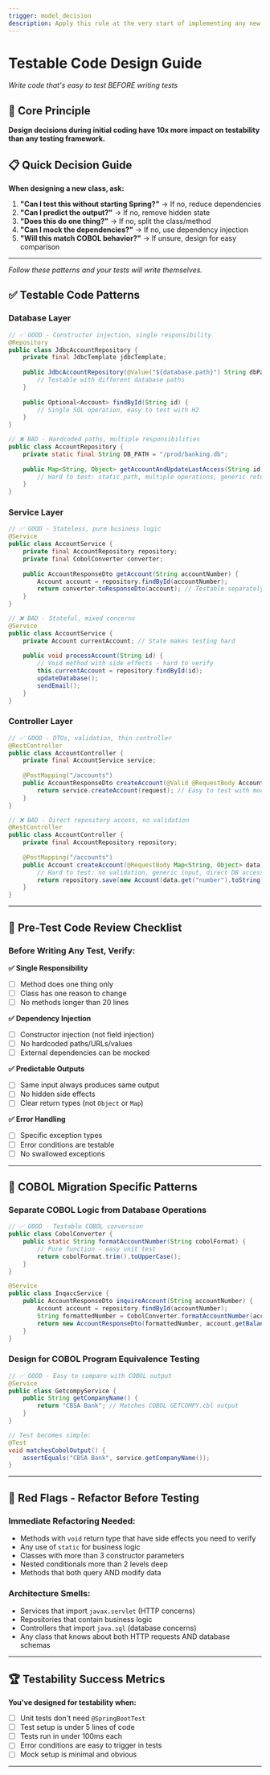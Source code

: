 ```yaml
---
trigger: model_decision
description: Apply this rule at the very start of implementing any new component—design it for easy, isolated testing before you write your first test.
---
```


# Testable Code Design Guide
*Write code that's easy to test BEFORE writing tests*

## 🎯 **Core Principle**
**Design decisions during initial coding have 10x more impact on testability than any testing framework.**


## 📋 **Quick Decision Guide**

**When designing a new class, ask:**

1. **"Can I test this without starting Spring?"** → If no, reduce dependencies
2. **"Can I predict the output?"** → If no, remove hidden state
3. **"Does this do one thing?"** → If no, split the class/method
4. **"Can I mock the dependencies?"** → If no, use dependency injection
5. **"Will this match COBOL behavior?"** → If unsure, design for easy comparison

---

*Follow these patterns and your tests will write themselves.*

## ✅ **Testable Code Patterns**

### **Database Layer**
```java
// ✅ GOOD - Constructor injection, single responsibility
@Repository
public class JdbcAccountRepository {
    private final JdbcTemplate jdbcTemplate;
    
    public JdbcAccountRepository(@Value("${database.path}") String dbPath) {
        // Testable with different database paths
    }
    
    public Optional<Account> findById(String id) {
        // Single SQL operation, easy to test with H2
    }
}

// ❌ BAD - Hardcoded paths, multiple responsibilities
public class AccountRepository {
    private static final String DB_PATH = "/prod/banking.db";
    
    public Map<String, Object> getAccountAndUpdateLastAccess(String id) {
        // Hard to test: static path, multiple operations, generic return
    }
}
```

### **Service Layer**
```java
// ✅ GOOD - Stateless, pure business logic
@Service
public class AccountService {
    private final AccountRepository repository;
    private final CobolConverter converter;
    
    public AccountResponseDto getAccount(String accountNumber) {
        Account account = repository.findById(accountNumber);
        return converter.toResponseDto(account); // Testable separately
    }
}

// ❌ BAD - Stateful, mixed concerns
@Service
public class AccountService {
    private Account currentAccount; // State makes testing hard
    
    public void processAccount(String id) {
        // Void method with side effects - hard to verify
        this.currentAccount = repository.findById(id);
        updateDatabase();
        sendEmail();
    }
}
```

### **Controller Layer**
```java
// ✅ GOOD - DTOs, validation, thin controller
@RestController
public class AccountController {
    private final AccountService service;
    
    @PostMapping("/accounts")
    public AccountResponseDto createAccount(@Valid @RequestBody AccountRequestDto request) {
        return service.createAccount(request); // Easy to test with mock service
    }
}

// ❌ BAD - Direct repository access, no validation
@RestController
public class AccountController {
    private final AccountRepository repository;
    
    @PostMapping("/accounts")
    public Account createAccount(@RequestBody Map<String, Object> data) {
        // Hard to test: no validation, generic input, direct DB access
        return repository.save(new Account(data.get("number").toString()));
    }
}
```

---

## 🚨 **Pre-Test Code Review Checklist**

### **Before Writing Any Test, Verify:**

**✅ Single Responsibility**
- [ ] Method does one thing only
- [ ] Class has one reason to change
- [ ] No methods longer than 20 lines

**✅ Dependency Injection**
- [ ] Constructor injection (not field injection)
- [ ] No hardcoded paths/URLs/values
- [ ] External dependencies can be mocked

**✅ Predictable Outputs**
- [ ] Same input always produces same output
- [ ] No hidden side effects
- [ ] Clear return types (not `Object` or `Map`)

**✅ Error Handling**
- [ ] Specific exception types
- [ ] Error conditions are testable
- [ ] No swallowed exceptions

---

## 🎯 **COBOL Migration Specific Patterns**

### **Separate COBOL Logic from Database Operations**
```java
// ✅ GOOD - Testable COBOL conversion
public class CobolConverter {
    public static String formatAccountNumber(String cobolFormat) {
        // Pure function - easy unit test
        return cobolFormat.trim().toUpperCase();
    }
}

@Service
public class InqaccService {
    public AccountResponseDto inquireAccount(String accountNumber) {
        Account account = repository.findById(accountNumber);
        String formattedNumber = CobolConverter.formatAccountNumber(account.getNumber());
        return new AccountResponseDto(formattedNumber, account.getBalance());
    }
}
```

### **Design for COBOL Program Equivalence Testing**
```java
// ✅ GOOD - Easy to compare with COBOL output
@Service
public class GetcompyService {
    public String getCompanyName() {
        return "CBSA Bank"; // Matches COBOL GETCOMPY.cbl output
    }
}

// Test becomes simple:
@Test
void matchesCobolOutput() {
    assertEquals("CBSA Bank", service.getCompanyName());
}
```

---

## 🚨 **Red Flags - Refactor Before Testing**

### **Immediate Refactoring Needed:**
- Methods with `void` return type that have side effects you need to verify
- Any use of `static` for business logic
- Classes with more than 3 constructor parameters
- Nested conditionals more than 2 levels deep
- Methods that both query AND modify data

### **Architecture Smells:**
- Services that import `javax.servlet` (HTTP concerns)
- Repositories that contain business logic
- Controllers that import `java.sql` (database concerns)
- Any class that knows about both HTTP requests AND database schemas

---

## 🏆 **Testability Success Metrics**

**You've designed for testability when:**
- [ ] Unit tests don't need `@SpringBootTest`
- [ ] Test setup is under 5 lines of code
- [ ] Tests run in under 100ms each
- [ ] Error conditions are easy to trigger in tests
- [ ] Mock setup is minimal and obvious

---


